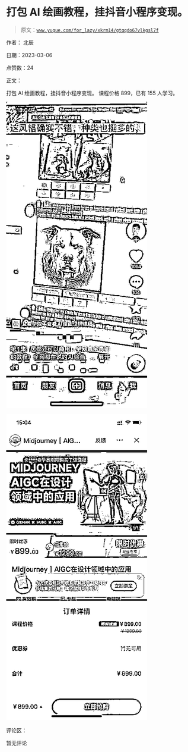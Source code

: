 # 打包 AI 绘画教程，挂抖音小程序变现。

> 原文：[`www.yuque.com/for_lazy/xkrm14/gtqqdo67vlkgsl7f`](https://www.yuque.com/for_lazy/xkrm14/gtqqdo67vlkgsl7f)

作者： 北辰 

日期：2023-03-06 

点赞数：24 

正文： 

打包 AI 绘画教程，挂抖音小程序变现。 课程价格 899，已有 155 人学习。 

![](img/10c20c681432036f574a4b37d70df958.png)  

![](img/bf5207799fec4f5dd3822d7fc253bbab.png)  

评论区： 

暂无评论 

